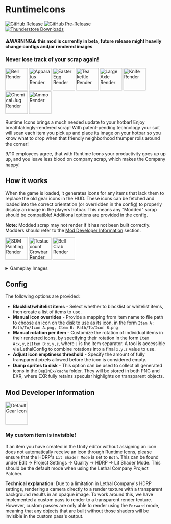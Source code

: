 RuntimeIcons
============
[![GitHub Release](https://img.shields.io/github/v/release/LethalCompanyModding/RuntimeIcons?display_name=release&logo=github&logoColor=white)](https://github.com/LethalCompanyModding/RuntimeIcons/releases/latest)
[![GitHub Pre-Release](https://img.shields.io/github/v/release/LethalCompanyModding/RuntimeIcons?include_prereleases&display_name=release&logo=github&logoColor=white&label=pre-release)](https://github.com/LethalCompanyModding/RuntimeIcons/releases)  
[![Thunderstore Downloads](https://img.shields.io/thunderstore/dt/LethalCompanyModding/RuntimeIcons?style=flat&logo=thunderstore&logoColor=white&label=thunderstore)](https://thunderstore.io/c/lethal-company/p/LethalCompanyModding/RuntimeIcons/)
#### ⚠️WARNING⚠️ this mod is currently in beta, future release might heavily change configs and/or rendered images

### Never lose track of your scrap again!

<p float="left">
<img src="https://raw.github.com/LethalCompanyModding/RuntimeIcons/0a1afb9f5716f0f1736de9e767dc12aa3e291f70/.github/images/renders/Bell.png" alt="Bell Render" width="70"/>
<img src="https://raw.github.com/LethalCompanyModding/RuntimeIcons/0a1afb9f5716f0f1736de9e767dc12aa3e291f70/.github/images/renders/apparatus.png" alt="Apparatus Render" width="70"/>
<img src="https://raw.github.com/LethalCompanyModding/RuntimeIcons/0a1afb9f5716f0f1736de9e767dc12aa3e291f70/.github/images/renders/egg.png" alt="Easter Egg Render" width="70"/>
<img src="https://raw.github.com/LethalCompanyModding/RuntimeIcons/0a1afb9f5716f0f1736de9e767dc12aa3e291f70/.github/images/renders/tea_kettle.png" alt="Tea kettle Render" width="70"/>
<img src="https://raw.github.com/LethalCompanyModding/RuntimeIcons/0a1afb9f5716f0f1736de9e767dc12aa3e291f70/.github/images/renders/axle.png" alt="Large Axle Render" width="70"/>
<img src="https://raw.github.com/LethalCompanyModding/RuntimeIcons/0a1afb9f5716f0f1736de9e767dc12aa3e291f70/.github/images/renders/knife.png" alt="Knife Render" width="70"/>
<img src="https://raw.github.com/LethalCompanyModding/RuntimeIcons/0a1afb9f5716f0f1736de9e767dc12aa3e291f70/.github/images/renders/jug.png" alt="Chemical Jug Render" width="70"/>
<img src="https://raw.github.com/LethalCompanyModding/RuntimeIcons/0a1afb9f5716f0f1736de9e767dc12aa3e291f70/.github/images/renders/ammo.png" alt="Ammo Render" width="70"/>
</p>

Runtime Icons brings a much needed update to your hotbar! Enjoy breathtakingly-rendered scrap! With patent-pending technology your suit will scan each item you pick up and place its image on your hotbar so you know what to drop when that friendly neighborhood thumper rolls around the corner!

9/10 employees agree, that with Runtime Icons your productivity goes up up up, and you leave less blood on company scrap, which makes the Company happy!


## How it works


When the game is loaded, it generates icons for any items that lack them to replace the old gear icons in the HUD. These icons can be fetched and loaded into the correct orientation (or overridden in the config) to properly display an image in the players hotbar. This means any "Modded" scrap should be compatible! Additional options are provided in the config.

**Note:** Modded scrap may not render if it has not been built correctly. Modders should refer to the [Mod Developer Information](#mod-developer-information) section.

<p float="left">
<img src="https://raw.github.com/LethalCompanyModding/RuntimeIcons/0a1afb9f5716f0f1736de9e767dc12aa3e291f70/.github/images/renders/modded/scarlet_devil_mansion/painting.png" alt="SDM Painting Render" width="70"/>
<img src="https://raw.github.com/LethalCompanyModding/RuntimeIcons/0a1afb9f5716f0f1736de9e767dc12aa3e291f70/.github/images/renders/modded/testaccount_core/Crowbar.png" alt="Testaccount Crowbar Render" width="70"/>
<img src="https://raw.github.com/LethalCompanyModding/RuntimeIcons/0a1afb9f5716f0f1736de9e767dc12aa3e291f70/.github/images/renders/modded/bell_crab.png" alt="Bell Crab Render" width="70"/>
</p>

<details>
<summary>Gameplay Images</summary>

<p float="left">
<img src="https://raw.github.com/LethalCompanyModding/RuntimeIcons/0a1afb9f5716f0f1736de9e767dc12aa3e291f70/.github/images/gameplay/gameplay2.png" alt="Gameplay Screenshot 3" width="720"/>
<br>
<img src="https://raw.github.com/LethalCompanyModding/RuntimeIcons/0a1afb9f5716f0f1736de9e767dc12aa3e291f70/.github/images/gameplay/gameplay1.png" alt="Gameplay Screenshot 1" width="720"/>
</p>

</details>

## Config

The following options are provided:

- **Blacklist/whitelist items** - Select whether to blacklist or whitelist items, then create a list of items to use.
- **Manual icon overrides** - Provide a mapping from item name to file path to choose an icon on the disk to use as its icon, in the form `Item A: Path/To/Icon A.png, Item B: Path/To/Icon B.png`
- **Manual rotation per item** - Customize the rotation of individual items in their rendered icons, by specifying their rotation in the form `Item A:x,y,z|Item B:x,y,z`, where `|` is the item separator. A tool is accessible via LethalConfig to combine rotations into a final `x,y,z` value to use.
- **Adjust icon emptiness threshold** - Specify the amount of fully transparent pixels allowed before the icon is considered empty.
- **Dump sprites to disk** - This option can be used to collect all generated icons in the `BepInEx/cache` folder. They will be stored in both PNG and EXR, where EXR fully retains specular highlights on transparent objects.


## Mod Developer Information

<p float="left">
<img src="https://raw.github.com/LethalCompanyModding/RuntimeIcons/0a1afb9f5716f0f1736de9e767dc12aa3e291f70/.github/images/renders/base_gear.png" alt="Default Gear Icon" width="70"/>
</p>

### My custom item is invisible!

If an item you have created in the Unity editor without assigning an icon does not automatically receive an icon through Runtime Icons, please ensure that the HDRP's `Lit Shader Mode` is set to `Both`. This can be found under Edit → Project Settings → Quality → HDRP → Lit Shader Mode. This should be the default mode when using the Lethal Company Project Patcher.

**Technical explanation:** Due to a limitation in Lethal Company's HDRP settings, rendering a camera directly to a render texture with a transparent background results in an opaque image. To work around this, we have implemented a custom pass to render to a transparent render texture. However, custom passes are only able to render using the `Forward` mode, meaning that any objects that are built without those shaders will be invisible in the custom pass's output.